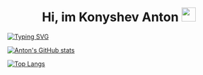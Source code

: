 <h1 align="center"> Hi, im Konyshev Anton</a> <img src="https://github.com/blackcater/blackcater/raw/main/images/Hi.gif" height="32"/></h1>

<!--
**KonisheffAnton/KonisheffAnton** is a ✨ _special_ ✨ repository because its `README.md` (this file) appears on your GitHub profile.

Here are some ideas to get you started:

- 🔭 I’m currently working on ...
- 🌱 I’m currently learning ...
- 👯 I’m looking to collaborate on ...
- 🤔 I’m looking for help with ...
- 💬 Ask me about ...
- 📫 How to reach me: ...
- 😄 Pronouns: ...
- ⚡ Fun fact: ...
-->
[![Typing SVG](https://readme-typing-svg.herokuapp.com?color=%2336BCF7&lines=and+here+'s+what+I+can+do)](https://git.io/typing-svg)



[![Anton's GitHub stats](https://github-readme-stats.vercel.app/api?username=KonisheffAnton)](https://github.com/KonisheffAnton/github-readme-stats)

[![Top Langs](https://github-readme-stats.vercel.app/api/top-langs/?username=KonisheffAnton&layout=compact)](https://github.com/KonisheffAnton/github-readme-stats)

